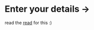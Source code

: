 # Enter your details ->

read the [read](https://github.com/Arkapro1/fileDownloaderWebProject) for this  :)
